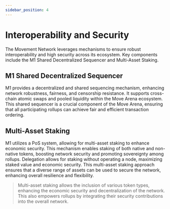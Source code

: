 ```yaml
---
sidebar_position: 4
---
```


# Interoperability and Security

The Movement Network leverages mechanisms to ensure robust interoperability and high security across its ecosystem. Key components include the M1 Shared Decentralized Sequencer and Multi-Asset Staking.

## M1 Shared Decentralized Sequencer

M1 provides a decentralized and shared sequencing mechanism, enhancing network robustness, fairness, and censorship resistance. It supports cross-chain atomic swaps and pooled liquidity within the Move Arena ecosystem. This shared sequencer is a crucial component of the Move Arena, ensuring that all participating rollups can achieve fair and efficient transaction ordering.

<!-- ![M1 Shared Decentralized Sequencer](./images/shared_sequencer.png) -->

## Multi-Asset Staking

M1 utilizes a PoS system, allowing for multi-asset staking to enhance economic security. This mechanism enables staking of both native and non-native tokens, boosting network security and promoting sovereignty among rollups. Delegation allows for staking without operating a node, maximizing staked value and economic security. This multi-asset staking approach ensures that a diverse range of assets can be used to secure the network, enhancing overall resilience and flexibility.

<!-- ![Multi-Asset Staking](./images/multi_asset_staking.png) -->


> Multi-asset staking allows the inclusion of various token types, enhancing the economic security and decentralization of the network. This also empowers rollups by integrating their security contributions into the overall network.
